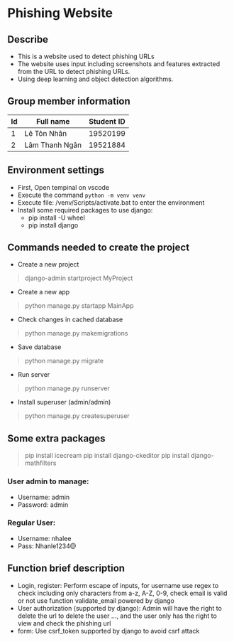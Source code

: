 # Phishing Website
## Describe
- This is a website used to detect phishing URLs
- The website uses input including screenshots and features extracted from the URL to detect phishing URLs.
- Using deep learning and object detection algorithms.

## Group member information 
|Id|Full name|Student ID|
|-|-|-|
|1|Lê Tôn Nhân|19520199|
|2|Lâm Thanh Ngân|19521884|
## Environment settings
- First, Open tempinal on vscode
- Execute the command `python -m venv venv`
- Execute file: /venv/Scripts/activate.bat to enter the environment
- Install some required packages to use django:
     - pip install -U wheel
     - pip install django
## Commands needed to create the project
- Create a new project
> django-admin startproject MyProject
- Create a new app
> python manage.py startapp MainApp
- Check changes in cached database
> python manage.py makemigrations
- Save database
> python manage.py migrate
- Run server
> python manage.py runserver
- Install superuser (admin/admin)
> python manage.py createsuperuser
## Some extra packages
> pip install icecream
> pip install django-ckeditor
> pip install django-mathfilters

### User admin to manage:
- Username: admin
- Password: admin
### Regular User:
- Username: nhalee
- Pass: Nhanle1234@

## Function brief description

- Login, register: Perform escape of inputs, for username use regex to check including only characters from a-z, A-Z, 0-9, check email is valid or not use function validate_email powered by django
- User authorization (supported by django): Admin will have the right to delete the url to delete the user ..., and the user only has the right to view and check the phishing url
- form: Use csrf_token supported by django to avoid csrf attack
